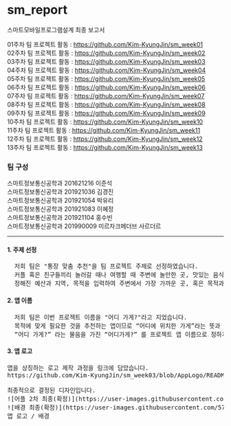 # sm_report
스마트모바일프로그램설계 최종 보고서

01주차 팀 프로젝트 활동 : https://github.com/Kim-KyungJin/sm_week01   
02주차 팀 프로젝트 활동 : https://github.com/Kim-KyungJin/sm_week02   
03주차 팀 프로젝트 활동 : https://github.com/Kim-KyungJin/sm_week03   
04주차 팀 프로젝트 활동 : https://github.com/Kim-KyungJin/sm_week04   
05주차 팀 프로젝트 활동 : https://github.com/Kim-KyungJin/sm_week05   
06주차 팀 프로젝트 활동 : https://github.com/Kim-KyungJin/sm_week06   
07주차 팀 프로젝트 활동 : https://github.com/Kim-KyungJin/sm_week07   
08주차 팀 프로젝트 활동 : https://github.com/Kim-KyungJin/sm_week08   
09주차 팀 프로젝트 활동 : https://github.com/Kim-KyungJin/sm_week09   
10주차 팀 프로젝트 활동 : https://github.com/Kim-KyungJin/sm_week10   
11주차 팀 프로젝트 활동 : https://github.com/Kim-KyungJin/sm_week11   
12주차 팀 프로젝트 활동 : https://github.com/Kim-KyungJin/sm_week12   
13주차 팀 프로젝트 활동 : https://github.com/Kim-KyungJin/sm_week13   

### 팀 구성   
스마트정보통신공학과 201621216 이준석   
스마트정보통신공학과 201921036 김경진   
스마트정보통신공학과 201921054 박유리   
스마트정보통신공학과 201921083 이혜정   
스마트정보통신공학과 201921104 홍수빈    
스마트정보통신공학과 201990009 미르자크메더브 사르더르    

***

#### 1. 주제 선정   
<pre>
  저희 팀은 "통장 맞춤 추천"을 팀 프로젝트 주제로 선정하였습니다.
  커플 혹은 친구들끼리 놀러갈 때나 여행할 때 주변에 놀만한 곳, 맛있는 음식이 있는 곳을 찾기 힘들 때를 대비하여
  정해진 예산과 지역, 목적을 입력하여 주변에서 가장 가까운 곳, 혹은 목적과 가장 유사한 곳을 추천해주는 앱입니다. 
</pre>

#### 2. 앱 이름   
<pre>
  저희 팀은 이번 프로젝트 이름을 "어디 가게?"라고 지었습니다.
  목적에 맞게 필요한 것을 추천하는 앱이므로 “어디에 위치한 가게”라는 뜻과
  “어디 가게?” 라는 물음을 가진 “어디가게?” 를 프로젝트 앱 이름으로 정하게 되었습니다.  
</pre>

#### 3. 앱 로고   
<pre>
앱을 상징하는 로고 제작 과정을 링크에 담았습니다.   
https://github.com/Kim-KyungJin/sm_week03/blob/AppLogo/README.md  
   
최종적으로 결정된 디자인입니다.   
![어플 2차 최종(확정)](https://user-images.githubusercontent.com/57963888/111958828-0e081080-8b31-11eb-92ba-2386b7edae8f.png)
![배경 최종(확정)](https://user-images.githubusercontent.com/57963888/111959121-63dcb880-8b31-11eb-85d9-a2c3607e9139.png)   
앱 로고 / 배경   
</pre>

